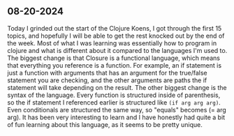 ## 08-20-2024
Today I grinded out the start of the Clojure Koens, I got through the first 15 topics, and hopefully I will be able
to get the rest knocked out by the end of the week. Most of what I was learning was essentially how to program in clojure
and what is different about it compared to the languages I'm used to. The biggest change is that Closure is a functional
language, which means that everything you reference is a function. For example, an if statement is just a function
with arguments that has an argument for the true/false statement you are checking, and the other arguments are paths the
if statement will take depending on the result. The other biggest change is the syntax of the language. Every function is
structured inside of parenthesis, so the if statement I referenced earlier is structured like `(if arg arg arg)`. Even conditionals
are structured the same way, so "equals" becomes (= arg arg). It has been very interesting to learn and I have honestly had quite
a bit of fun learning about this language, as it seems to be pretty unique.